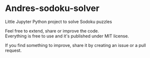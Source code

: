 # Andres-sodoku-solver
Little Jupyter Python project to solve Sodoku puzzles

Feel free to extend, share or improve the code.  
Everything is free to use and it's published under MIT license.

If you find something to improve, share it by creating an issue or a pull request.
